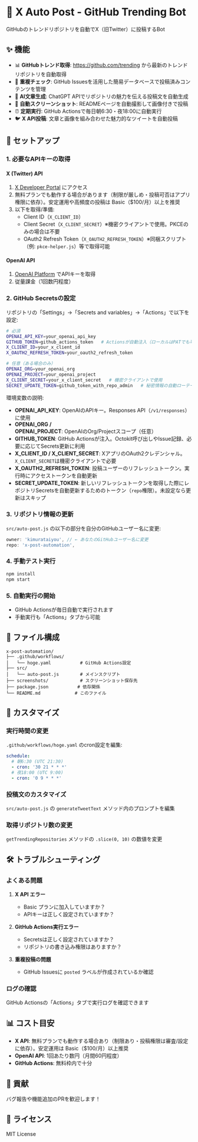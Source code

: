 # 🤖 X Auto Post - GitHub Trending Bot

GitHubのトレンドリポジトリを自動でX（旧Twitter）に投稿するBot

## ✨ 機能

- 📊 **GitHubトレンド取得**: https://github.com/trending から最新のトレンドリポジトリを自動取得
- 🔄 **重複チェック**: GitHub Issuesを活用した簡易データベースで投稿済みコンテンツを管理  
- 🧠 **AI文章生成**: ChatGPT APIでリポジトリの魅力を伝える投稿文を自動生成
- 📸 **自動スクリーンショット**: READMEページを自動撮影して画像付きで投稿
- ⏰ **定期実行**: GitHub Actionsで毎日朝6:30・夜18:00に自動実行
- 🐦 **X API投稿**: 文章と画像を組み合わせた魅力的なツイートを自動投稿

## 🚀 セットアップ

### 1. 必要なAPIキーの取得

#### X (Twitter) API
1. [X Developer Portal](https://developer.twitter.com/) にアクセス
2. 無料プランでも動作する場合があります（制限が厳しめ・投稿可否はアプリ権限に依存）。安定運用や高頻度の投稿は Basic（$100/月）以上を推奨
3. 以下を取得/準備:
   - Client ID（`X_CLIENT_ID`）
   - Client Secret（`X_CLIENT_SECRET`）※機密クライアントで使用。PKCEのみの場合は不要
   - OAuth2 Refresh Token（`X_OAUTH2_REFRESH_TOKEN`）※同梱スクリプト（例: `pkce-helper.js`）等で取得可能

#### OpenAI API
1. [OpenAI Platform](https://platform.openai.com/) でAPIキーを取得
2. 従量課金（1回数円程度）

### 2. GitHub Secretsの設定

リポジトリの「Settings」→「Secrets and variables」→「Actions」で以下を設定:

```bash
# 必須
OPENAI_API_KEY=your_openai_api_key
GITHUB_TOKEN=github_actions_token   # Actionsが自動注入（ローカルはPATでも可）
X_CLIENT_ID=your_x_client_id
X_OAUTH2_REFRESH_TOKEN=your_oauth2_refresh_token

# 任意（ある場合のみ）
OPENAI_ORG=your_openai_org
OPENAI_PROJECT=your_openai_project
X_CLIENT_SECRET=your_x_client_secret   # 機密クライアントで使用
SECRET_UPDATE_TOKEN=github_token_with_repo_admin   # 秘密情報の自動ローテーション用（未設定ならスキップ）
```

環境変数の説明:
- **OPENAI_API_KEY**: OpenAIのAPIキー。Responses API（`/v1/responses`）に使用
- **OPENAI_ORG / OPENAI_PROJECT**: OpenAIのOrg/Projectスコープ（任意）
- **GITHUB_TOKEN**: GitHub Actionsが注入。Octokit呼び出しやIssue記録、必要に応じてSecrets更新に利用
- **X_CLIENT_ID / X_CLIENT_SECRET**: XアプリのOAuth2クレデンシャル。`X_CLIENT_SECRET`は機密クライアントで必要
- **X_OAUTH2_REFRESH_TOKEN**: 投稿ユーザーのリフレッシュトークン。実行時にアクセストークンを自動更新
- **SECRET_UPDATE_TOKEN**: 新しいリフレッシュトークンを取得した際にレポジトリSecretsを自動更新するためのトークン（`repo`権限）。未設定なら更新はスキップ

### 3. リポジトリ情報の更新

`src/auto-post.js` の以下の部分を自分のGitHubユーザー名に変更:

```javascript
owner: 'kimurataiyou', // ← あなたのGitHubユーザー名に変更
repo: 'x-post-automation',
```

### 4. 手動テスト実行

```bash
npm install
npm start
```

### 5. 自動実行の開始

- GitHub Actionsが毎日自動で実行されます
- 手動実行も「Actions」タブから可能

## 📁 ファイル構成

```
x-post-automation/
├── .github/workflows/
│   └── hoge.yaml           # GitHub Actions設定
├── src/
│   └── auto-post.js        # メインスクリプト
├── screenshots/            # スクリーンショット保存先
├── package.json           # 依存関係
└── README.md             # このファイル
```

## 🔧 カスタマイズ

### 実行時間の変更
`.github/workflows/hoge.yaml` のcron設定を編集:

```yaml
schedule:
  # 朝6:30 (UTC 21:30)
  - cron: '30 21 * * *'
  # 夜18:00 (UTC 9:00)  
  - cron: '0 9 * * *'
```

### 投稿文のカスタマイズ
`src/auto-post.js` の `generateTweetText` メソッド内のプロンプトを編集

### 取得リポジトリ数の変更
`getTrendingRepositories` メソッドの `.slice(0, 10)` の数値を変更

## 🛠️ トラブルシューティング

### よくある問題

1. **X API エラー**
   - Basic プランに加入していますか？
   - APIキーは正しく設定されていますか？

2. **GitHub Actions実行エラー**  
   - Secretsは正しく設定されていますか？
   - リポジトリの書き込み権限はありますか？

3. **重複投稿の問題**
   - GitHub Issuesに `posted` ラベルが作成されているか確認

### ログの確認
GitHub Actionsの「Actions」タブで実行ログを確認できます

## 📊 コスト目安

- **X API**: 無料プランでも動作する場合あり（制限あり・投稿権限は審査/設定に依存）。安定運用は Basic（$100/月）以上推奨
- **OpenAI API**: 1回あたり数円（月間60円程度）
- **GitHub Actions**: 無料枠内で十分

## 🤝 貢献

バグ報告や機能追加のPRを歓迎します！

## 📄 ライセンス

MIT License